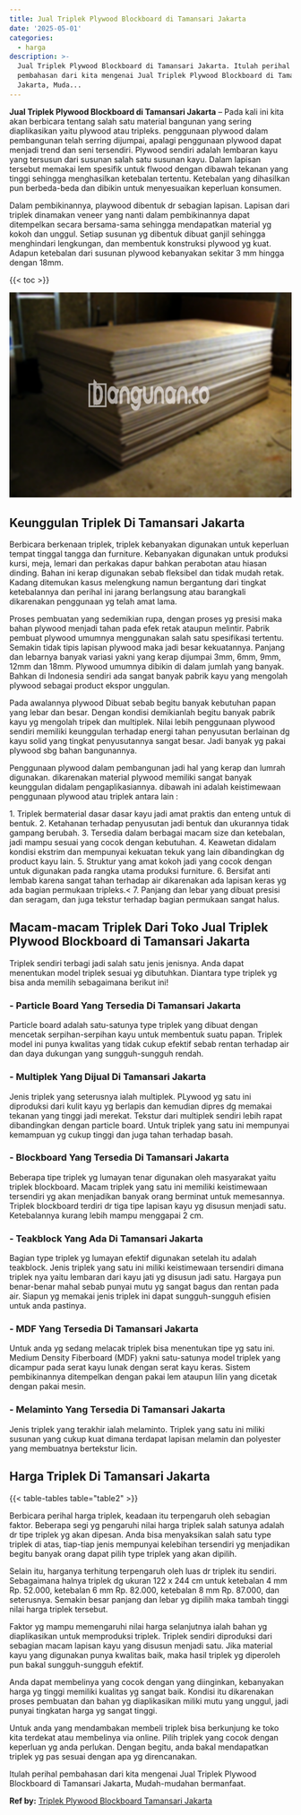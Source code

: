 ```yaml
---
title: Jual Triplek Plywood Blockboard di Tamansari Jakarta
date: '2025-05-01'
categories:
  - harga
description: >-
  Jual Triplek Plywood Blockboard di Tamansari Jakarta. Itulah perihal
  pembahasan dari kita mengenai Jual Triplek Plywood Blockboard di Tamansari
  Jakarta, Muda...
---
```


**Jual Triplek Plywood Blockboard di Tamansari Jakarta** – Pada kali ini kita akan berbicara tentang salah satu material bangunan yang sering diaplikasikan yaitu plywood atau tripleks. penggunaan plywood dalam pembangunan telah serring dijumpai, apalagi penggunaan plywood dapat menjadi trend dan seni tersendiri. Plywood sendiri adalah lembaran kayu yang tersusun dari susunan salah satu susunan kayu. Dalam lapisan tersebut memakai lem spesifik untuk flwood dengan dibawah tekanan yang tinggi sehingga menghasilkan ketebalan tertentu. Ketebalan yang dihasilkan pun berbeda-beda dan dibikin untuk menyesuaikan keperluan konsumen.

Dalam pembikinannya, playwood dibentuk dr sebagian lapisan. Lapisan dari triplek dinamakan veneer yang nanti dalam pembikinannya dapat ditempelkan secara bersama-sama sehingga mendapatkan material yg kokoh dan unggul. Setiap susunan yg dibentuk dibuat ganjil sehingga menghindari lengkungan, dan membentuk konstruksi plywood yg kuat. Adapun ketebalan dari susunan plywood kebanyakan sekitar 3 mm hingga dengan 18mm.

{{< toc >}}

![Jual Triplek Plywood Blockboard di Tamansari Jakarta](/images/jual-triplek-murah-18.png)

## Keunggulan Triplek Di Tamansari Jakarta

Berbicara berkenaan triplek, triplek kebanyakan digunakan untuk keperluan tempat tinggal tangga dan furniture. Kebanyakan digunakan untuk produksi kursi, meja, lemari dan perkakas dapur bahkan perabotan atau hiasan dinding. Bahan ini kerap digunakan sebab fleksibel dan tidak mudah retak. Kadang ditemukan kasus melengkung namun bergantung dari tingkat ketebalannya dan perihal ini jarang berlangsung atau barangkali dikarenakan penggunaan yg telah amat lama.

Proses pembuatan yang sedemikian rupa, dengan proses yg presisi maka bahan plywood menjadi tahan pada efek retak ataupun melintir. Pabrik pembuat plywood umumnya menggunakan salah satu spesifikasi tertentu. Semakin tidak tipis lapisan plywood maka jadi besar kekuatannya. Panjang dan lebarnya banyak variasi yakni yang kerap dijumpai 3mm, 6mm, 9mm, 12mm dan 18mm. Plywood umumnya dibikin di dalam jumlah yang banyak. Bahkan di Indonesia sendiri ada sangat banyak pabrik kayu yang mengolah plywood sebagai product ekspor unggulan.

Pada awalannya plywood Dibuat sebab begitu banyak kebutuhan papan yang lebar dan besar. Dengan kondisi demikianlah begitu banyak pabrik kayu yg mengolah tripek dan multiplek. Nilai lebih penggunaan plywood sendiri memiliki keunggulan terhadap energi tahan penyusutan berlainan dg kayu solid yang tingkat penyusutannya sangat besar. Jadi banyak yg pakai plywood sbg bahan bangunannya.

Penggunaan plywood dalam pembangunan jadi hal yang kerap dan lumrah digunakan. dikarenakan material plywood memiliki sangat banyak keunggulan didalam pengaplikasiannya. dibawah ini adalah keistimewaan penggunaan plywood atau triplek antara lain :

1\. Triplek bermaterial dasar dasar kayu jadi amat praktis dan enteng untuk di bentuk. 2. Ketahanan terhadap penyusutan jadi bentuk dan ukurannya tidak gampang berubah. 3. Tersedia dalam berbagai macam size dan ketebalan, jadi mampu sesuai yang cocok dengan kebutuhan. 4. Keawetan didalam kondisi ekstrim dan mempunyai kekuatan tekuk yang lain dibandingkan dg product kayu lain. 5. Struktur yang amat kokoh jadi yang cocok dengan untuk digunakan pada rangka utama produksi furniture. 6. Bersifat anti lembab karena sangat tahan terhadap air dikarenakan ada lapisan keras yg ada bagian permukaan tripleks.< 7. Panjang dan lebar yang dibuat presisi dan seragam, dan juga tekstur terhadap bagian permukaan sangat halus.

## Macam-macam Triplek Dari Toko Jual Triplek Plywood Blockboard di Tamansari Jakarta

Triplek sendiri terbagi jadi salah satu jenis jenisnya. Anda dapat menentukan model triplek sesuai yg dibutuhkan. Diantara type triplek yg bisa anda memilih sebagaimana berikut ini!

### \- Particle Board Yang Tersedia Di Tamansari Jakarta

Particle board adalah satu-satunya type triplek yang dibuat dengan mencetak serpihan-serpihan kayu untuk membentuk suatu papan. Triplek model ini punya kwalitas yang tidak cukup efektif sebab rentan terhadap air dan daya dukungan yang sungguh-sungguh rendah.

### \- Multiplek Yang Dijual Di Tamansari Jakarta

Jenis triplek yang seterusnya ialah multiplek. PLywood yg satu ini diproduksi dari kulit kayu yg berlapis dan kemudian dipres dg memakai tekanan yang tinggi jadi merekat. Tekstur dari multiplek sendiri lebih rapat dibandingkan dengan particle board. Untuk triplek yang satu ini mempunyai kemampuan yg cukup tinggi dan juga tahan terhadap basah.

### \- Blockboard Yang Tersedia Di Tamansari Jakarta

Beberapa tipe triplek yg lumayan tenar digunakan oleh masyarakat yaitu triplek blockboard. Macam triplek yang satu ini memiliki keistimewaan tersendiri yg akan menjadikan banyak orang berminat untuk memesannya. Triplek blockboard terdiri dr tiga tipe lapisan kayu yg disusun menjadi satu. Ketebalannya kurang lebih mampu menggapai 2 cm.

### \- Teakblock Yang Ada Di Tamansari Jakarta

Bagian type triplek yg lumayan efektif digunakan setelah itu adalah teakblock. Jenis triplek yang satu ini miliki keistimewaan tersendiri dimana triplek nya yaitu lembaran dari kayu jati yg disusun jadi satu. Hargaya pun benar-benar mahal sebab punyai mutu yg sangat bagus dan rentan pada air. Siapun yg memakai jenis triplek ini dapat sungguh-sungguh efisien untuk anda pastinya.

### \- MDF Yang Tersedia Di Tamansari Jakarta

Untuk anda yg sedang melacak triplek bisa menentukan tipe yg satu ini. Medium Density Fiberboard (MDF) yakni satu-satunya model triplek yang dicampur pada serat kayu lunak dengan serat kayu keras. Sistem pembikinannya ditempelkan dengan pakai lem ataupun lilin yang dicetak dengan pakai mesin.

### \- Melaminto Yang Tersedia Di Tamansari Jakarta

Jenis triplek yang terakhir ialah melaminto. Triplek yang satu ini miliki susunan yang cukup kuat dimana terdapat lapisan melamin dan polyester yang membuatnya bertekstur licin.

## Harga Triplek Di Tamansari Jakarta

{{< table-tables table="table2" >}}

Berbicara perihal harga triplek, keadaan itu terpengaruh oleh sebagian faktor. Beberapa segi yg pengaruhi nilai harga triplek salah satunya adalah dr tipe triplek yg akan dipesan. Anda bisa menyaksikan salah satu type triplek di atas, tiap-tiap jenis mempunyai kelebihan tersendiri yg menjadikan begitu banyak orang dapat pilih type triplek yang akan dipilih.

Selain itu, harganya terhitung terpengaruh oleh luas dr triplek itu sendiri. Sebagaimana halnya triplek dg ukuran 122 x 244 cm untuk ketebalan 4 mm Rp. 52.000, ketebalan 6 mm Rp. 82.000, ketebalan 8 mm Rp. 87.000, dan seterusnya. Semakin besar panjang dan lebar yg dipilih maka tambah tinggi nilai harga triplek tersebut.

Faktor yg mampu memengaruhi nilai harga selanjutnya ialah bahan yg diaplikasikan untuk memproduksi triplek. Triplek sendiri diproduksi dari sebagian macam lapisan kayu yang disusun menjadi satu. Jika material kayu yang digunakan punya kwalitas baik, maka hasil triplek yg diperoleh pun bakal sungguh-sungguh efektif.

Anda dapat membelinya yang cocok dengan yang diinginkan, kebanyakan harga yg tinggi memiliki kualitas yg sangat baik. Kondisi itu dikarenakan proses pembuatan dan bahan yg diaplikasikan miliki mutu yang unggul, jadi punyai tingkatan harga yg sangat tinggi.

Untuk anda yang mendambakan membeli triplek bisa berkunjung ke toko kita terdekat atau membelinya via online. Pilih triplek yang cocok dengan keperluan yg anda perlukan. Dengan begitu, anda bakal mendapatkan triplek yg pas sesuai dengan apa yg direncanakan.

Itulah perihal pembahasan dari kita mengenai Jual Triplek Plywood Blockboard di Tamansari Jakarta, Mudah-mudahan bermanfaat.

**Ref by:** [Triplek Plywood Blockboard Tamansari Jakarta](https://id.wikipedia.org/wiki/Triplek)
